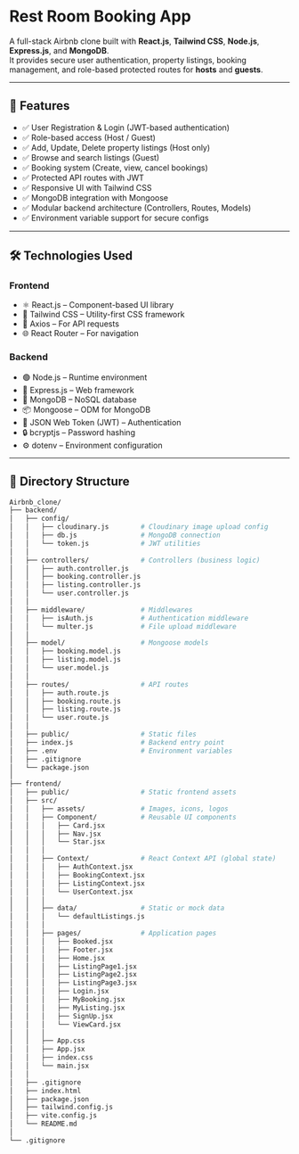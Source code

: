 # Rest Room Booking App

A full-stack Airbnb clone built with **React.js**, **Tailwind CSS**, **Node.js**, **Express.js**, and **MongoDB**.  
It provides secure user authentication, property listings, booking management, and role-based protected routes for **hosts** and **guests**.

---

## 🚀 Features

- ✅ User Registration & Login (JWT-based authentication)
- ✅ Role-based access (Host / Guest)
- ✅ Add, Update, Delete property listings (Host only)
- ✅ Browse and search listings (Guest)
- ✅ Booking system (Create, view, cancel bookings)
- ✅ Protected API routes with JWT
- ✅ Responsive UI with Tailwind CSS
- ✅ MongoDB integration with Mongoose
- ✅ Modular backend architecture (Controllers, Routes, Models)
- ✅ Environment variable support for secure configs
  
---

## 🛠️ Technologies Used

### **Frontend**
- ⚛️ React.js – Component-based UI library
- 🎨 Tailwind CSS – Utility-first CSS framework
- 🔄 Axios – For API requests
- 🌐 React Router – For navigation

### **Backend**
- 🟢 Node.js – Runtime environment
- 🚏 Express.js – Web framework
- 🍃 MongoDB – NoSQL database
- 📦 Mongoose – ODM for MongoDB
- 🔑 JSON Web Token (JWT) – Authentication
- 🔒 bcryptjs – Password hashing
- ⚙️ dotenv – Environment configuration

---

## 📁 Directory Structure

```bash
Airbnb_clone/
├── backend/
│   ├── config/
│   │   ├── cloudinary.js        # Cloudinary image upload config
│   │   ├── db.js                # MongoDB connection
│   │   └── token.js             # JWT utilities
│   │
│   ├── controllers/             # Controllers (business logic)
│   │   ├── auth.controller.js
│   │   ├── booking.controller.js
│   │   ├── listing.controller.js
│   │   └── user.controller.js
│   │
│   ├── middleware/              # Middlewares
│   │   ├── isAuth.js            # Authentication middleware
│   │   └── multer.js            # File upload middleware
│   │
│   ├── model/                   # Mongoose models
│   │   ├── booking.model.js
│   │   ├── listing.model.js
│   │   └── user.model.js
│   │
│   ├── routes/                  # API routes
│   │   ├── auth.route.js
│   │   ├── booking.route.js
│   │   ├── listing.route.js
│   │   └── user.route.js
│   │
│   ├── public/                  # Static files
│   ├── index.js                 # Backend entry point
│   ├── .env                     # Environment variables
│   ├── .gitignore
│   └── package.json
│
├── frontend/
│   ├── public/                  # Static frontend assets
│   ├── src/
│   │   ├── assets/              # Images, icons, logos
│   │   ├── Component/           # Reusable UI components
│   │   │   ├── Card.jsx
│   │   │   ├── Nav.jsx
│   │   │   └── Star.jsx
│   │   │
│   │   ├── Context/             # React Context API (global state)
│   │   │   ├── AuthContext.jsx
│   │   │   ├── BookingContext.jsx
│   │   │   ├── ListingContext.jsx
│   │   │   └── UserContext.jsx
│   │   │
│   │   ├── data/                # Static or mock data
│   │   │   └── defaultListings.js
│   │   │
│   │   ├── pages/               # Application pages
│   │   │   ├── Booked.jsx
│   │   │   ├── Footer.jsx
│   │   │   ├── Home.jsx
│   │   │   ├── ListingPage1.jsx
│   │   │   ├── ListingPage2.jsx
│   │   │   ├── ListingPage3.jsx
│   │   │   ├── Login.jsx
│   │   │   ├── MyBooking.jsx
│   │   │   ├── MyListing.jsx
│   │   │   ├── SignUp.jsx
│   │   │   └── ViewCard.jsx
│   │   │
│   │   ├── App.css
│   │   ├── App.jsx
│   │   ├── index.css
│   │   └── main.jsx
│   │
│   ├── .gitignore
│   ├── index.html
│   ├── package.json
│   ├── tailwind.config.js
│   ├── vite.config.js
│   └── README.md
│
└── .gitignore
